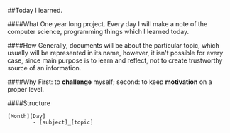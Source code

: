 ##Today I learned.

####What
One year long project. Every day I will make a note of the computer science, programming things which I learned today. 


####How
Generally, documents will be about the particular topic, which usually will be represented in its name, however, it isn't possible for every case, since main purpose is to learn and reflect, not to create trustworthy source of an information.


####Why
First: to __challenge__ myself; second: to keep __motivation__ on a proper level.


####Structure

    [Month][Day]
    		- [subject]_[topic]





